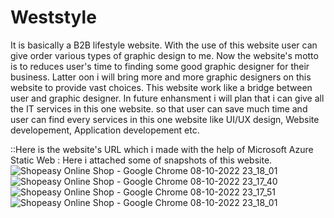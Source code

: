 # Weststyle
It is basically a B2B lifestyle website. With the use of this website user can give order various types of graphic design to me. Now the website's motto is to reduces user's time to finding some good graphic designer for their business. Latter oon i will bring more and more graphic designers on this website to provide vast choices. This website work like a bridge between user and graphic designer. In future enhansment i will plan that i can give all the IT services in this one website. so that user can save much time and user can find every services in this one website like UI/UX design, Website developement, Application developement etc.

::Here is the website's URL which i made with the help of Microsoft Azure Static Web :
Here i attached some of snapshots of this website.
![Shopeasy Online Shop - Google Chrome 08-10-2022 23_18_01](https://user-images.githubusercontent.com/111071280/194721040-92fabe10-0426-441a-95e9-19950310d857.png)
![Shopeasy Online Shop - Google Chrome 08-10-2022 23_17_40](https://user-images.githubusercontent.com/111071280/194721134-5dc44d2c-d6f0-4d24-b6fe-5a10d285d986.png)
![Shopeasy Online Shop - Google Chrome 08-10-2022 23_17_51](https://user-images.githubusercontent.com/111071280/194721146-c00810bc-df93-4b19-aa5d-a9aa67b18029.png)
![Shopeasy Online Shop - Google Chrome 08-10-2022 23_18_01](https://user-images.githubusercontent.com/111071280/194721155-050a588a-17a8-4e7d-8c2d-0e55ae03f591.png)

